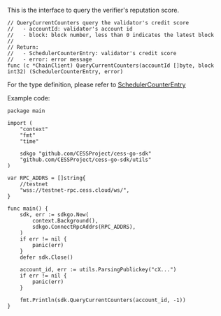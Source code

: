 This is the interface to query the verifier's reputation score.

```golang
// QueryCurrentCounters query the validator's credit score
//   - accountId: validator's account id
//   - block: block number, less than 0 indicates the latest block
//
// Return:
//   - SchedulerCounterEntry: validator's credit score
//   - error: error message
func (c *ChainClient) QueryCurrentCounters(accountId []byte, block int32) (SchedulerCounterEntry, error)
```

For the type definition, please refer to [SchedulerCounterEntry](../chain_type.md#SchedulerCounterEntry)

Example code:
```golang
package main

import (
    "context"
    "fmt"
    "time"

    sdkgo "github.com/CESSProject/cess-go-sdk"
    "github.com/CESSProject/cess-go-sdk/utils"
)

var RPC_ADDRS = []string{
    //testnet
    "wss://testnet-rpc.cess.cloud/ws/",
}

func main() {
    sdk, err := sdkgo.New(
        context.Background(),
        sdkgo.ConnectRpcAddrs(RPC_ADDRS),
    )
    if err != nil {
        panic(err)
    }
    defer sdk.Close()

    account_id, err := utils.ParsingPublickey("cX...")
    if err != nil {
        panic(err)
    }

    fmt.Println(sdk.QueryCurrentCounters(account_id, -1))
}
```